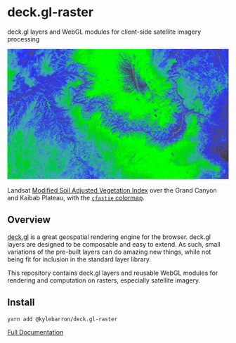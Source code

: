 # deck.gl-raster

deck.gl layers and WebGL modules for client-side satellite imagery processing

![](assets/images/msavi_grca_cfastie.jpg)

Landsat [Modified Soil Adjusted Vegetation Index][msavi] over the Grand Canyon and Kaibab Plateau, with the [`cfastie` colormap][cfastie].

[msavi]: https://www.usgs.gov/land-resources/nli/landsat/landsat-modified-soil-adjusted-vegetation-index
[cfastie]: assets/colormaps/cfastie.png

## Overview

[deck.gl](https://deck.gl) is a great geospatial rendering engine for the
browser. deck.gl layers are designed to be composable and easy to extend. As
such, small variations of the pre-built layers can do amazing new things, while
not being fit for inclusion in the standard layer library.

This repository contains deck.gl layers and reusable WebGL modules for rendering
and computation on rasters, especially satellite imagery. 

## Install

```
yarn add @kylebarron/deck.gl-raster
```

[Full Documentation](https://kylebarron.dev/deck.gl-raster)
